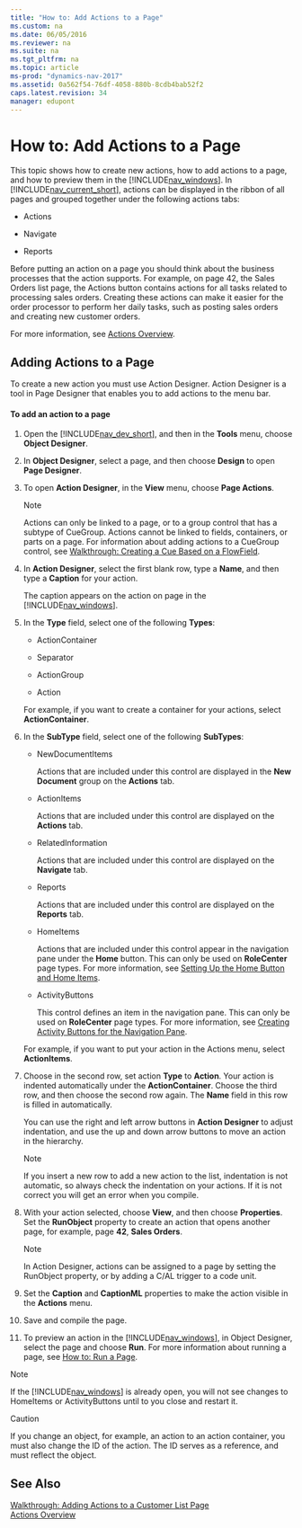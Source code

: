 ```yaml
---
title: "How to: Add Actions to a Page"
ms.custom: na
ms.date: 06/05/2016
ms.reviewer: na
ms.suite: na
ms.tgt_pltfrm: na
ms.topic: article
ms-prod: "dynamics-nav-2017"
ms.assetid: 0a562f54-76df-4058-880b-8cdb4bab52f2
caps.latest.revision: 34
manager: edupont
---
```

# How to: Add Actions to a Page
This topic shows how to create new actions, how to add actions to a page, and how to preview them in the [!INCLUDE[nav_windows](includes/nav_windows_md.md)]. In [!INCLUDE[nav_current_short](includes/nav_current_short_md.md)], actions can be displayed in the ribbon of all pages and grouped together under the following actions tabs:  
  
-   Actions  
  
-   Navigate  
  
-   Reports  
  
 Before putting an action on a page you should think about the business processes that the action supports. For example, on page 42, the Sales Orders list page, the Actions button contains actions for all tasks related to processing sales orders. Creating these actions can make it easier for the order processor to perform her daily tasks, such as posting sales orders and creating new customer orders.  
  
 For more information, see [Actions Overview](Actions-Overview.md).  
  
## Adding Actions to a Page  
 To create a new action you must use Action Designer. Action Designer is a tool in Page Designer that enables you to add actions to the menu bar.  
  
#### To add an action to a page  
  
1.  Open the [!INCLUDE[nav_dev_short](includes/nav_dev_short_md.md)], and then in the **Tools** menu, choose **Object Designer**.  
  
2.  In **Object Designer**, select a page, and then choose **Design** to open **Page Designer**.  
  
3.  To open **Action Designer**, in the **View** menu, choose **Page Actions**.  
  
    > [!NOTE]  
    >  Actions can only be linked to a page, or to a group control that has a subtype of CueGroup. Actions cannot be linked to fields, containers, or parts on a page. For information about adding actions to a CueGroup control, see [Walkthrough: Creating a Cue Based on a FlowField](Walkthrough:%20Creating%20a%20Cue%20Based%20on%20a%20FlowField.md).  
  
4.  In **Action Designer**, select the first blank row, type a **Name**, and then type a **Caption** for your action.  
  
     The caption appears on the action on page in the [!INCLUDE[nav_windows](includes/nav_windows_md.md)].  
  
5.  In the **Type** field, select one of the following **Types**:  
  
    -   ActionContainer  
  
    -   Separator  
  
    -   ActionGroup  
  
    -   Action  
  
     For example, if you want to create a container for your actions, select **ActionContainer**.  
  
6.  In the **SubType** field, select one of the following **SubTypes**:  
  
    -   NewDocumentItems  
  
         Actions that are included under this control are displayed in the **New Document** group on the **Actions** tab.  
  
    -   ActionItems  
  
         Actions that are included under this control are displayed on the **Actions** tab.  
  
    -   RelatedInformation  
  
         Actions that are included under this control are displayed on the **Navigate** tab.  
  
    -   Reports  
  
         Actions that are included under this control are displayed on the **Reports** tab.  
  
    -   HomeItems  
  
         Actions that are included under this control appear in the navigation pane under the **Home** button. This can only be used on **RoleCenter** page types. For more information, see [Setting Up the Home Button and Home Items](Setting-Up-the-Home-Button-and-Home-Items.md).  
  
    -   ActivityButtons  
  
         This control defines an item in the navigation pane. This can only be used on **RoleCenter** page types. For more information, see [Creating Activity Buttons for the Navigation Pane](Creating-Activity-Buttons-for-the-Navigation-Pane.md).  
  
     For example, if you want to put your action in the Actions menu, select **ActionItems**.  
  
7.  Choose in the second row, set action **Type** to **Action**. Your action is indented automatically under the **ActionContainer**. Choose the third row, and then choose the second row again. The **Name** field in this row is filled in automatically.  
  
     You can use the right and left arrow buttons in **Action Designer** to adjust indentation, and use the up and down arrow buttons to move an action in the hierarchy.  
  
    > [!NOTE]  
    >  If you insert a new row to add a new action to the list, indentation is not automatic, so always check the indentation on your actions. If it is not correct you will get an error when you compile.  
  
8.  With your action selected, choose **View**, and then choose **Properties**. Set the **RunObject** property to create an action that opens another page, for example, page **42**, **Sales Orders**.  
  
    > [!NOTE]  
    >  In Action Designer, actions can be assigned to a page by setting the RunObject property, or by adding a C\/AL trigger to a code unit.  
  
9. Set the **Caption** and **CaptionML** properties to make the action visible in the **Actions** menu.  
  
10. Save and compile the page.  
  
11. To preview an action in the [!INCLUDE[nav_windows](includes/nav_windows_md.md)], in Object Designer, select the page and choose **Run**. For more information about running a page, see [How to: Run a Page](How%20to:%20Run%20a%20Page.md).  
  
> [!NOTE]  
>  If the [!INCLUDE[nav_windows](includes/nav_windows_md.md)] is already open, you will not see changes to HomeItems or ActivityButtons until to you close and restart it.  
  
> [!CAUTION]  
>  If you change an object, for example, an action to an action container, you must also change the ID of the action. The ID serves as a reference, and must reflect the object.  
  
## See Also  
 [Walkthrough: Adding Actions to a Customer List Page](Walkthrough:%20Adding%20Actions%20to%20a%20Customer%20List%20Page.md)   
 [Actions Overview](Actions-Overview.md)